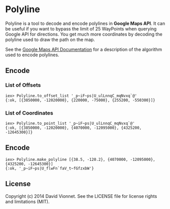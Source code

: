 # Polyline

Polyline is a tool to decode and encode polylines in **Google Maps API**. It can be useful if you want to bypass the limit of 25 WayPoints when querying Google API for directions. You get much more coordinates by decoding the polyline used to draw the path on the map.

See the [Google Maps API Documentation][1] for a description of the algorithm used to encode polylines.

## Encode

### List of Offsets

```iex
iex> Polyline.to_offset_list '_p~iF~ps|U_ulLnnqC_mqNvxq`@'
{:ok, [{3850000, -12020000}, {220000, -75000}, {255200, -550300}]}

```

### List of Coordinates

```iex
iex> Polyline.to_point_list '_p~iF~ps|U_ulLnnqC_mqNvxq`@' 
{:ok, [{3850000, -12020000}, {4070000, -12095000}, {4325200, -12645300}]}
```

## Encode

```iex
iex> Polyline.make_polyline [{38.5, -120.2}, {4070000, -12095000}, {4325200, -12645300}]
{:ok, '_p~iF~ps|U_flwFn`faV_t~fGfzxbW'}
```

## License

Copyright (c) 2014 David Vionnet. See the LICENSE file for license rights and limitations (MIT).

[1]: https://developers.google.com/maps/documentation/utilities/polylinealgorithm
